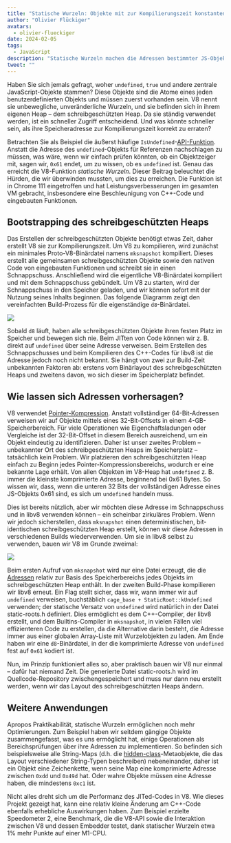 ```yaml
---
title: "Statische Wurzeln: Objekte mit zur Kompilierungszeit konstanten Adressen"
author: "Olivier Flückiger"
avatars:
  - olivier-flueckiger
date: 2024-02-05
tags:
  - JavaScript
description: "Statische Wurzeln machen die Adressen bestimmter JS-Objekte zu einer zur Kompilierungszeit konstanten Größe."
tweet: ""
---
```


Haben Sie sich jemals gefragt, woher `undefined`, `true` und andere zentrale JavaScript-Objekte stammen? Diese Objekte sind die Atome eines jeden benutzerdefinierten Objekts und müssen zuerst vorhanden sein. V8 nennt sie unbewegliche, unveränderliche Wurzeln, und sie befinden sich in ihrem eigenen Heap – dem schreibgeschützten Heap. Da sie ständig verwendet werden, ist ein schneller Zugriff entscheidend. Und was könnte schneller sein, als ihre Speicheradresse zur Kompilierungszeit korrekt zu erraten?

<!--truncate-->
Betrachten Sie als Beispiel die äußerst häufige `IsUndefined`-[API-Funktion](https://source.chromium.org/chromium/chromium/src/+/main:v8/include/v8-value.h?q=symbol:%5Cbv8::Value::IsUndefined%5Cb%20case:yes). Anstatt die Adresse des `undefined`-Objekts für Referenzen nachschlagen zu müssen, was wäre, wenn wir einfach prüfen könnten, ob ein Objektzeiger mit, sagen wir, `0x61` endet, um zu wissen, ob es `undefined` ist. Genau das erreicht die V8-Funktion *statische Wurzeln*. Dieser Beitrag beleuchtet die Hürden, die wir überwinden mussten, um dies zu erreichen. Die Funktion ist in Chrome 111 eingetroffen und hat Leistungsverbesserungen im gesamten VM gebracht, insbesondere eine Beschleunigung von C++-Code und eingebauten Funktionen.

## Bootstrapping des schreibgeschützten Heaps

Das Erstellen der schreibgeschützten Objekte benötigt etwas Zeit, daher erstellt V8 sie zur Kompilierungszeit. Um V8 zu kompilieren, wird zunächst ein minimales Proto-V8-Binärdatei namens `mksnapshot` kompiliert. Dieses erstellt alle gemeinsamen schreibgeschützten Objekte sowie den nativen Code von eingebauten Funktionen und schreibt sie in einen Schnappschuss. Anschließend wird die eigentliche V8-Binärdatei kompiliert und mit dem Schnappschuss gebündelt. Um V8 zu starten, wird der Schnappschuss in den Speicher geladen, und wir können sofort mit der Nutzung seines Inhalts beginnen. Das folgende Diagramm zeigt den vereinfachten Build-Prozess für die eigenständige `d8`-Binärdatei.

![](/_img/static-roots/static-roots1.svg)

Sobald `d8` läuft, haben alle schreibgeschützten Objekte ihren festen Platz im Speicher und bewegen sich nie. Beim JITten von Code können wir z. B. direkt auf `undefined` über seine Adresse verweisen. Beim Erstellen des Schnappschusses und beim Kompilieren des C++-Codes für libv8 ist die Adresse jedoch noch nicht bekannt. Sie hängt von zwei zur Build-Zeit unbekannten Faktoren ab: erstens vom Binärlayout des schreibgeschützten Heaps und zweitens davon, wo sich dieser im Speicherplatz befindet.

## Wie lassen sich Adressen vorhersagen?

V8 verwendet [Pointer-Kompression](https://v8.dev/blog/pointer-compression). Anstatt vollständiger 64-Bit-Adressen verweisen wir auf Objekte mittels eines 32-Bit-Offsets in einem 4-GB-Speicherbereich. Für viele Operationen wie Eigenchaftsladungen oder Vergleiche ist der 32-Bit-Offset in diesem Bereich ausreichend, um ein Objekt eindeutig zu identifizieren. Daher ist unser zweites Problem – unbekannter Ort des schreibgeschützten Heaps im Speicherplatz – tatsächlich kein Problem. Wir platzieren den schreibgeschützten Heap einfach zu Beginn jedes Pointer-Kompressionsbereichs, wodurch er eine bekannte Lage erhält. Von allen Objekten im V8-Heap hat `undefined` z. B. immer die kleinste komprimierte Adresse, beginnend bei 0x61 Bytes. So wissen wir, dass, wenn die unteren 32 Bits der vollständigen Adresse eines JS-Objekts 0x61 sind, es sich um `undefined` handeln muss.

Dies ist bereits nützlich, aber wir möchten diese Adresse im Schnappschuss und in libv8 verwenden können – ein scheinbar zirkuläres Problem. Wenn wir jedoch sicherstellen, dass `mksnapshot` einen deterministischen, bit-identischen schreibgeschützten Heap erstellt, können wir diese Adressen in verschiedenen Builds wiederverwenden. Um sie in libv8 selbst zu verwenden, bauen wir V8 im Grunde zweimal:

![](/_img/static-roots/static-roots2.svg)

Beim ersten Aufruf von `mksnapshot` wird nur eine Datei erzeugt, die die [Adressen](https://source.chromium.org/chromium/chromium/src/+/main:v8/src/roots/static-roots.h) relativ zur Basis des Speicherbereichs jedes Objekts im schreibgeschützten Heap enthält. In der zweiten Build-Phase kompilieren wir libv8 erneut. Ein Flag stellt sicher, dass wir, wann immer wir auf `undefined` verweisen, buchstäblich `cage_base + StaticRoot::kUndefined` verwenden; der statische Versatz von `undefined` wird natürlich in der Datei static-roots.h definiert. Dies ermöglicht es dem C++-Compiler, der libv8 erstellt, und dem Builtins-Compiler in `mksnapshot`, in vielen Fällen viel effizienteren Code zu erstellen, da die Alternative darin besteht, die Adresse immer aus einer globalen Array-Liste mit Wurzelobjekten zu laden. Am Ende haben wir eine `d8`-Binärdatei, in der die komprimierte Adresse von `undefined` fest auf `0x61` kodiert ist.

Nun, im Prinzip funktioniert alles so, aber praktisch bauen wir V8 nur einmal – dafür hat niemand Zeit. Die generierte Datei static-roots.h wird im Quellcode-Repository zwischengespeichert und muss nur dann neu erstellt werden, wenn wir das Layout des schreibgeschützten Heaps ändern.

## Weitere Anwendungen

Apropos Praktikabilität, statische Wurzeln ermöglichen noch mehr Optimierungen. Zum Beispiel haben wir seitdem gängige Objekte zusammengefasst, was es uns ermöglicht hat, einige Operationen als Bereichsprüfungen über ihre Adressen zu implementieren. So befinden sich beispielsweise alle String-Maps (d.h. die [hidden-class](https://v8.dev/docs/hidden-classes)-Metaobjekte, die das Layout verschiedener String-Typen beschreiben) nebeneinander, daher ist ein Objekt eine Zeichenkette, wenn seine Map eine komprimierte Adresse zwischen `0xdd` und `0x49d` hat. Oder wahre Objekte müssen eine Adresse haben, die mindestens `0xc1` ist.

Nicht alles dreht sich um die Performanz des JITed-Codes in V8. Wie dieses Projekt gezeigt hat, kann eine relativ kleine Änderung am C++-Code ebenfalls erhebliche Auswirkungen haben. Zum Beispiel erzielte Speedometer 2, eine Benchmark, die die V8-API sowie die Interaktion zwischen V8 und dessen Embedder testet, dank statischer Wurzeln etwa 1% mehr Punkte auf einer M1-CPU.
